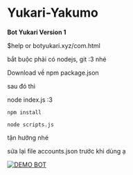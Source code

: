 # Yukari-Yakumo

**Bot Yukari Version 1**

$help or botyukari.xyz/com.html

bắt buộc phải có nodejs, git :3 nhé

Download về npm package.json 

sau đó thì 

node index.js :3 

```
npm install 
```

```
node scripts.js
```

tận hưởng nhé

sửa lại file accounts.json trước khi dùng ạ 

[![DEMO BOT](https://i.ytimg.com/vi_webp/sPxYlhMkZtU/sddefault.webp)](https://www.youtube.com/watch?v=sPxYlhMkZtU "DEMO YUKARI BOT")
